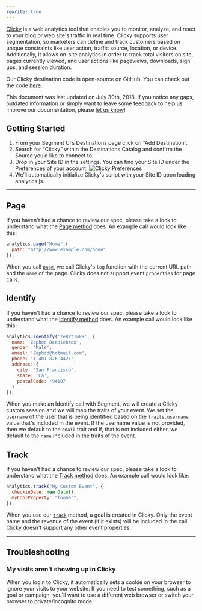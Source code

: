 ```yaml
---
rewrite: true
---
```


[Clicky](https://clicky.com/) is a web analytics tool that enables you to monitor, analyze, and react to your blog or web site's traffic in real time. Clicky supports user segmentation, so marketers can define and track customers based on unique constraints like user action, traffic source, location, or device. Additionally, it allows on-site analytics in order to track total visitors on site, pages currently viewed, and user actions like pageviews, downloads, sign ups, and session duration.

Our Clicky destination code is open-source on GitHub. You can check out the code [here](https://github.com/segment-integrations/analytics.js-integration-clicky).

This document was last updated on July 30th, 2018. If you notice any gaps, outdated information or simply want to leave some feedback to help us improve our documentation, please [let us know](https://segment.com/help/contact)!


## Getting Started

<!-- {{>connection-modes}} -->


1. From your Segment UI’s Destinations page click on “Add Destination”.
2. Search for “Clicky” within the Destinations Catalog and confirm the Source you’d like to connect to.
3. Drop in your Site ID in the settings. You can find your Site ID under the Preferences of your account: ![Clicky Preferences](images/clicky-settings.png)
4. We’ll automatically initialize Clicky's script with your Site ID upon loading analytics.js.

- - -

## Page

If you haven't had a chance to review our spec, please take a look to understand what the [Page method](https://segment.com/docs/spec/page/) does. An example call would look like this:

```javascript
analytics.page("Home",{
  path: "http://www.example.com/home"
});
```

When you call [`page`](/docs/spec/page/), we call Clicky's `log` function with the current URL path and the `name` of the page. Clicky does not support event `properties` for page calls.


## Identify

If you haven't had a chance to review our spec, please take a look to understand what the [Identify method](https://segment.com/docs/spec/identify/) does. An example call would look like this:

```javascript
analytics.identify('ze8rt1u89', {
  name: 'Zaphod Beeblebrox',
  gender: 'Male',
  email: 'Zaphod@hotmail.com',
  phone: '1-401-826-4421',
  address: {
    city: 'San Francisco',
    state: 'Ca',
    postalCode: '94107'
  }
});
```

When you make an Identify call with Segment, we will create a Clicky custom session and we will map the traits of your event. We set the `username` of the user that is being identified based on the `traits.username` value that's included in the event. If the username value is not provided, then we default to the `email` trait and if, that is not included either, we default to the `name` included in the traits of the event.

## Track

If you haven't had a chance to review our spec, please take a look to understand what the [Track method](https://segment.com/docs/spec/track/) does. An example call would look like:

```javascript
analytics.track("My Custom Event", {
  checkinDate: new Date(),
  myCoolProperty: "foobar",
});
```

When you use our [`track`](/docs/spec/track/) method, a goal is created in Clicky. Only the event name and the revenue of the event (if it exists) will be included in the call. Clicky doesn't support any other event properties.

- - -

## Troubleshooting

### My visits aren't showing up in Clicky

When you login to Clicky, it automatically sets a cookie on your browser to ignore your visits to your website. If you need to test something, such as a goal or campaign, you'll want to use a different web browser or switch your browser to private/incognito mode.
